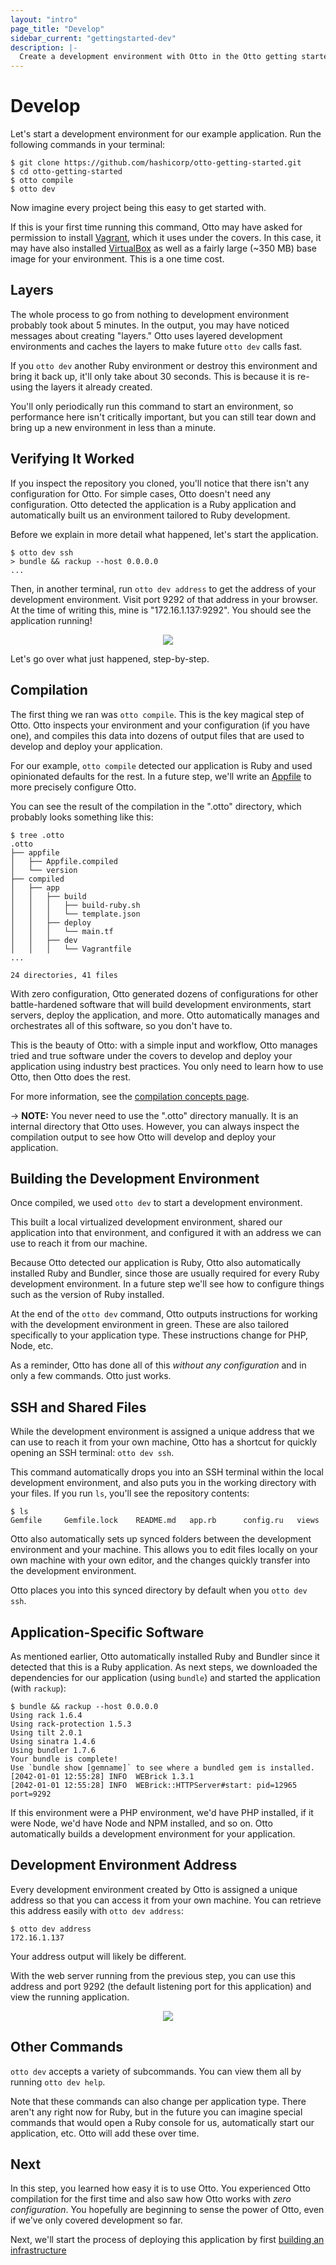 ```yaml
---
layout: "intro"
page_title: "Develop"
sidebar_current: "gettingstarted-dev"
description: |-
  Create a development environment with Otto in the Otto getting started guide.
---
```


# Develop

Let's start a development environment for our example application.
Run the following commands in your terminal:

```
$ git clone https://github.com/hashicorp/otto-getting-started.git
$ cd otto-getting-started
$ otto compile
$ otto dev
```

Now imagine every project being this easy to get started with.

If this is your first time running this command, Otto may have asked for
permission to install [Vagrant](https://www.vagrantup.com), which it uses
under the covers. In this case, it may have also installed
[VirtualBox](http://www.virtualbox.org) as well as a fairly
large (~350 MB) base image for your environment. This is a one time cost.

## Layers

The whole process to go from nothing to development environment probably
took about 5 minutes. In the output, you may have noticed messages about
creating "layers." Otto uses layered development environments and caches
the layers to make future `otto dev` calls fast.

If you `otto dev` another Ruby environment or destroy this environment and
bring it back up, it'll only take about 30 seconds. This is because it is
re-using the layers it already created.

You'll only periodically run this command to start an environment, so performance
here isn't critically important, but you can still tear down and bring up
a new environment in less than a minute.

## Verifying It Worked

If you inspect the repository you cloned, you'll notice that there
isn't any configuration for Otto. For simple cases, Otto doesn't need
any configuration. Otto detected the application is a Ruby application
and automatically built us an environment tailored to Ruby development.

Before we explain in more detail what happened, let's start the application.

```
$ otto dev ssh
> bundle && rackup --host 0.0.0.0
...
```

Then, in another terminal, run `otto dev address` to get the address
of your development environment. Visit port 9292 of that address in your
browser. At the time of writing this, mine is "172.16.1.137:9292".
You should see the application running!

<center>
<img src="/assets/images/getting-started/dev-screenshot.png">
</center>

Let's go over what just happened, step-by-step.

## Compilation

The first thing we ran was `otto compile`. This is the key magical step
of Otto. Otto inspects your environment and your configuration (if you
have one), and compiles this data into dozens of output files that
are used to develop and deploy your application.

For our example, `otto compile` detected our application is Ruby and used
opinionated defaults for the rest. In a future step, we'll write an
[Appfile](/docs/appfile/index.html) to more precisely configure Otto.

You can see the result of the compilation in the ".otto" directory, which
probably looks something like this:

```
$ tree .otto
.otto
├── appfile
│   ├── Appfile.compiled
│   └── version
├── compiled
│   ├── app
│   │   ├── build
│   │   │   ├── build-ruby.sh
│   │   │   └── template.json
│   │   ├── deploy
│   │   │   └── main.tf
│   │   ├── dev
│   │   │   └── Vagrantfile
...

24 directories, 41 files
```

With zero configuration, Otto generated dozens of configurations for
other battle-hardened software that will build development environments,
start servers, deploy the application, and more. Otto automatically manages
and orchestrates all of this software, so you don't have to.

This is the beauty of Otto: with a simple input and workflow, Otto manages
tried and true software under the covers to develop and deploy your
application using industry best practices. You only need to learn how to
use Otto, then Otto does the rest.

For more information, see the [compilation concepts page](/docs/concepts/compile.html).

-> **NOTE:** You never need to use the ".otto" directory manually. It is an
internal directory that Otto uses. However, you can always inspect the
compilation output to see how Otto will develop and deploy your application.

## Building the Development Environment

Once compiled, we used `otto dev` to start a development environment.

This built a local virtualized development environment, shared our application
into that environment, and configured it with an address we can use to
reach it from our machine.

Because Otto detected our application is Ruby, Otto also automatically
installed Ruby and Bundler, since those are usually required for every
Ruby development environment. In a future step we'll see how to configure
things such as the version of Ruby installed.

At the end of the `otto dev` command, Otto outputs instructions for
working with the development environment in green. These are also tailored
specifically to your application type. These instructions change for PHP,
Node, etc.

As a reminder, Otto has done all of this _without any configuration_
and in only a few commands. Otto just works.

## SSH and Shared Files

While the development environment is assigned a unique address that we
can use to reach it from your own machine, Otto has a shortcut for quickly
opening an SSH terminal: `otto dev ssh`.

This command automatically drops you into an SSH terminal within the
local development environment, and also puts you in the working directory
with your files. If you run `ls`, you'll see the repository contents:

```
$ ls
Gemfile		Gemfile.lock	README.md	app.rb		config.ru	views
```

Otto also automatically sets up synced folders between the development
environment and your machine. This allows you to edit files locally on
your own machine with your own editor, and the changes quickly transfer
into the development environment.

Otto places you into this synced directory by default when you
`otto dev ssh`.

## Application-Specific Software

As mentioned earlier, Otto automatically installed Ruby and Bundler
since it detected that this is a Ruby application. As next steps, we
downloaded the dependencies for our application (using `bundle`)
and started the application (with `rackup`):

```
$ bundle && rackup --host 0.0.0.0
Using rack 1.6.4
Using rack-protection 1.5.3
Using tilt 2.0.1
Using sinatra 1.4.6
Using bundler 1.7.6
Your bundle is complete!
Use `bundle show [gemname]` to see where a bundled gem is installed.
[2042-01-01 12:55:28] INFO  WEBrick 1.3.1
[2042-01-01 12:55:28] INFO  WEBrick::HTTPServer#start: pid=12965 port=9292
```

If this environment were a PHP environment, we'd have PHP installed,
if it were Node, we'd have Node and NPM installed, and so on. Otto
automatically builds a development environment for your application.

## Development Environment Address

Every development environment created by Otto is assigned a unique
address so that you can access it from your own machine. You can retrieve
this address easily with `otto dev address`:

```
$ otto dev address
172.16.1.137
```

Your address output will likely be different.

With the web server running from the previous step, you can use this
address and port 9292 (the default listening port for this application)
and view the running application.

<center>
<img src="/assets/images/getting-started/dev-screenshot.png">
</center>

## Other Commands

`otto dev` accepts a variety of subcommands. You can view them all by
running `otto dev help`.

Note that these commands can also change per application type. There aren't
any right now for Ruby, but in the future you can imagine special commands
that would open a Ruby console for us, automatically start our application,
etc. Otto will add these over time.

## Next

In this step, you learned how easy it is to use Otto. You experienced
Otto compilation for the first time and also saw how Otto works with
_zero configuration_. You hopefully are beginning to sense the power of
Otto, even if we've only covered development so far.

Next, we'll start the process of deploying this application by
first [building an infrastructure](/intro/getting-started/infra.html)
